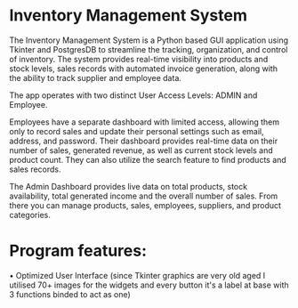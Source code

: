 # Inventory Management System

The Inventory Management System is a Python based GUI application using Tkinter and PostgresDB to streamline the tracking, organization, and control of inventory.
The system provides real-time visibility into products and stock levels, sales records with automated invoice generation, along with the ability to track supplier and employee data.

The app operates with two distinct User Access Levels: ADMIN and Employee. 

Employees have a separate dashboard with limited access, allowing them only to record sales and update their personal settings such as email, address, and password.
Their dashboard provides real-time data on their number of sales, generated revenue, as well as current stock levels and product count. They can also utilize the search feature to find products and sales records.

The Admin Dashboard provides live data on total products, stock availability, total generated income and the overall number of sales. From there you can manage products, sales, employees, suppliers, and product categories. 

# Program features:

• Optimized User Interface (since Tkinter graphics are very old aged I utilised 70+ images for the widgets and every button it's a label at base with 3 functions binded to act as one)
